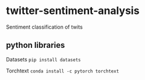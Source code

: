 # twitter-sentiment-analysis
Sentiment classification of twits

## python libraries
Datasets
`pip install datasets`

Torchtext
`conda install -c pytorch torchtext`